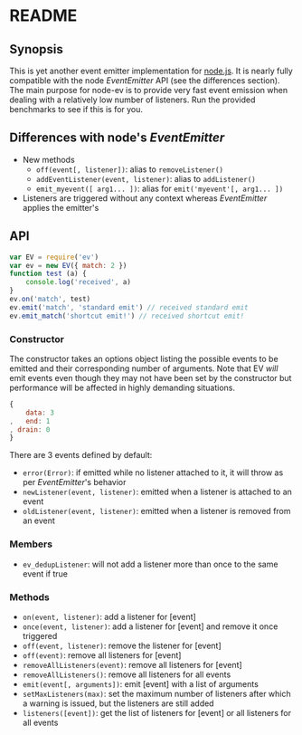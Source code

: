 # README

## Synopsis

This is yet another event emitter implementation for [node.js](http://nodejs.org). It is nearly fully compatible with the node _EventEmitter_ API (see the differences section). The main purpose for node-ev is to provide very fast event emission when dealing with a relatively low number of listeners. Run the provided benchmarks to see if this is for you.

## Differences with node's _EventEmitter_

* New methods
	* `off(event[, listener])`: alias to `removeListener()`
	* `addEventListener(event, listener)`: alias to `addListener()`
	* `emit_myevent([ arg1... ])`: alias for `emit('myevent'[, arg1... ])`
* Listeners are triggered without any context whereas _EventEmitter_ applies the emitter's

## API

```javascript
var EV = require('ev')
var ev = new EV({ match: 2 })
function test (a) {
	console.log('received', a)
}
ev.on('match', test)
ev.emit('match', 'standard emit') // received standard emit
ev.emit_match('shortcut emit!') // received shortcut emit!
```

### Constructor

The constructor takes an options object listing the possible events to be emitted and their corresponding number of arguments. Note that EV *will* emit events even though they may not have been set by the constructor but performance will be affected in highly demanding situations.

```javascript
{
	data: 3
,	end: 1
, drain: 0
}
```

There are 3 events defined by default:

* `error(Error)`: if emitted while no listener attached to it, it will throw as per _EventEmitter_'s behavior
* `newListener(event, listener)`: emitted when a listener is attached to an event
* `oldListener(event, listener)`: emitted when a listener is removed from an event

### Members

* `ev_dedupListener`: will not add a listener more than once to the same event if true

### Methods

* `on(event, listener)`: add a listener for [event]
* `once(event, listener)`: add a listener for [event] and remove it once triggered
* `off(event, listener)`: remove the listener for [event]
* `off(event)`: remove all listeners for [event]
* `removeAllListeners(event)`: remove all listeners for [event]
* `removeAllListeners()`: remove all listeners for all events
* `emit(event[, arguments])`: emit [event] with a list of arguments
* `setMaxListeners(max)`: set the maximum number of listeners after which a warning is issued, but the listeners are still added
* `listeners([event])`: get the list of listeners for [event] or all listeners for all events
